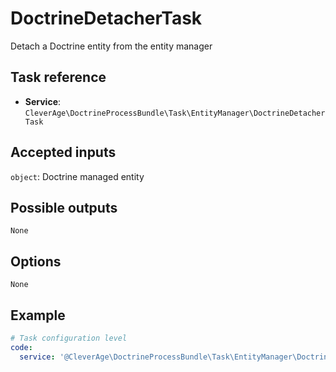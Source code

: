 DoctrineDetacherTask
====================

Detach a Doctrine entity from the entity manager

Task reference
--------------

* **Service**: `CleverAge\DoctrineProcessBundle\Task\EntityManager\DoctrineDetacherTask`

Accepted inputs
---------------

`object`: Doctrine managed entity

Possible outputs
----------------

`None`

Options
-------

`None`

Example
-------

```yaml
# Task configuration level
code:
  service: '@CleverAge\DoctrineProcessBundle\Task\EntityManager\DoctrineDetacherTask'
```